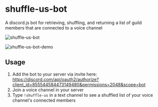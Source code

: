 # shuffle-us-bot
A discord.js bot for retrieving, shuffling, and returning a list of guild members that are connected to a voice channel

![shuffle-us-bot](https://user-images.githubusercontent.com/32200924/122863366-a3619f00-d2f0-11eb-917c-013532220dca.png)

![shuffle-us-bot-demo](https://user-images.githubusercontent.com/32200924/122865128-d5c0cb80-d2f3-11eb-89a4-a1b886a3a057.png)

## Usage
1. Add the bot to your server via invite here: https://discord.com/api/oauth2/authorize?client_id=855544584473149480&permissions=2048&scope=bot
2. Join a voice channel in your server
3. Type `!shuffle-us` in a text channel to see a shuffled list of your voice channel's connected members
